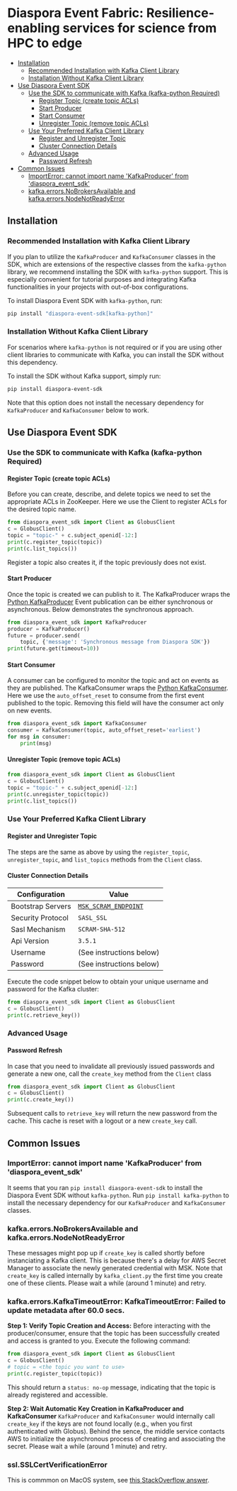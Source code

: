 <h1>Diaspora Event Fabric: Resilience-enabling services for science from HPC to edge</h1>

- [Installation](#installation)
   * [Recommended Installation with Kafka Client Library](#recommended-installation-with-kafka-client-library)
   * [Installation Without Kafka Client Library](#installation-without-kafka-client-library)
- [Use Diaspora Event SDK](#use-diaspora-event-sdk)
   * [Use the SDK to communicate with Kafka (kafka-python Required)](#use-the-sdk-to-communicate-with-kafka-kafka-python-required)
      + [Register Topic (create topic ACLs)](#register-topic-create-topic-acls)
      + [Start Producer](#start-producer)
      + [Start Consumer](#start-consumer)
      + [Unregister Topic (remove topic ACLs)](#unregister-topic-remove-topic-acls)
   * [Use Your Preferred Kafka Client Library](#use-your-preferred-kafka-client-library)
      + [Register and Unregister Topic](#register-and-unregister-topic)
      + [Cluster Connection Details](#cluster-connection-details)
   * [Advanced Usage](#advanced-usage)
      + [Password Refresh](#password-refresh)
- [Common Issues](#common-issues)
   * [ImportError: cannot import name 'KafkaProducer' from 'diaspora_event_sdk'](#importerror-cannot-import-name-kafkaproducer-from-diaspora_event_sdk)
   * [kafka.errors.NoBrokersAvailable and kafka.errors.NodeNotReadyError](#kafkaerrorsnobrokersavailable-and-kafkaerrorsnodenotreadyerror)


## Installation
### Recommended Installation with Kafka Client Library
If you plan to utilize the `KafkaProducer` and `KafkaConsumer` classes in the SDK, which are extensions of the respective classes from the `kafka-python` library, we recommend installing the SDK with `kafka-python` support. This is especially convenient for tutorial purposes and integrating Kafka functionalities in your projects with out-of-box configurations.

To install Diaspora Event SDK with `kafka-python`, run:
```bash
pip install "diaspora-event-sdk[kafka-python]"
```

### Installation Without Kafka Client Library
For scenarios where `kafka-python` is not required or if you are using other client libraries to communicate with Kafka, you can install the SDK without this dependency.

To install the SDK without Kafka support, simply run:
```bash
pip install diaspora-event-sdk
```
Note that this option does not install the necessary dependency for `KafkaProducer` and `KafkaConsumer` below to work.

## Use Diaspora Event SDK
### Use the SDK to communicate with Kafka (kafka-python Required)

#### Register Topic (create topic ACLs)

Before you can create, describe, and delete topics we need to set the appropriate ACLs in ZooKeeper. Here we use the Client to register ACLs for the desired topic name.

```python
from diaspora_event_sdk import Client as GlobusClient
c = GlobusClient()
topic = "topic-" + c.subject_openid[-12:]
print(c.register_topic(topic))
print(c.list_topics())
```
Register a topic also creates it, if the topic previously does not exist.

#### Start Producer

Once the topic is created we can publish to it. The KafkaProducer wraps the [Python KafkaProducer](https://kafka-python.readthedocs.io/en/master/apidoc/KafkaProducer.html) Event publication can be either synchronous or asynchronous. Below demonstrates the synchronous approach. 

```python
from diaspora_event_sdk import KafkaProducer
producer = KafkaProducer()
future = producer.send(
    topic, {'message': 'Synchronous message from Diaspora SDK'})
print(future.get(timeout=10))
```

#### Start Consumer

A consumer can be configured to monitor the topic and act on events as they are published. The KafkaConsumer wraps the [Python KafkaConsumer](https://kafka-python.readthedocs.io/en/master/apidoc/KafkaConsumer.html). Here we use the `auto_offset_reset` to consume from the first event published to the topic. Removing this field will have the consumer act only on new events.

```python
from diaspora_event_sdk import KafkaConsumer
consumer = KafkaConsumer(topic, auto_offset_reset='earliest')
for msg in consumer:
    print(msg)
```

#### Unregister Topic (remove topic ACLs)
```python
from diaspora_event_sdk import Client as GlobusClient
c = GlobusClient()
topic = "topic-" + c.subject_openid[-12:]
print(c.unregister_topic(topic))
print(c.list_topics())
```

### Use Your Preferred Kafka Client Library

#### Register and Unregister Topic
The steps are the same as above by using the `register_topic`, `unregister_topic`, and `list_topics` methods from the `Client` class.

#### Cluster Connection Details
| Configuration     | Value                                                               |
| ----------------- | ------------------------------------------------------------------- |
| Bootstrap Servers | [`MSK_SCRAM_ENDPOINT`](/diaspora_event_sdk/sdk/_environments.py#L6) |
| Security Protocol | `SASL_SSL`                                                          |
| Sasl Mechanism    | `SCRAM-SHA-512`                                                     |
| Api Version       | `3.5.1`                                                             |
| Username          | (See instructions below)                                            |
| Password          | (See instructions below)                                            |

Execute the code snippet below to obtain your unique username and password for the Kafka cluster:
```python
from diaspora_event_sdk import Client as GlobusClient
c = GlobusClient()
print(c.retrieve_key())
```

### Advanced Usage

#### Password Refresh
In case that you need to invalidate all previously issued passwords and generate a new one, call the `create_key` method from the `Client` class
```python
from diaspora_event_sdk import Client as GlobusClient
c = GlobusClient()
print(c.create_key())
```
Subsequent calls to `retrieve_key` will return the new password from the cache. This cache is reset with a logout or a new `create_key` call.

## Common Issues

### ImportError: cannot import name 'KafkaProducer' from 'diaspora_event_sdk'

It seems that you ran `pip install diaspora-event-sdk` to install the Diaspora Event SDK without `kafka-python`. Run `pip install kafka-python` to install the necessary dependency for our `KafkaProducer` and `KafkaConsumer` classes.

### kafka.errors.NoBrokersAvailable and kafka.errors.NodeNotReadyError
These messages might pop up if `create_key` is called shortly before instanciating a Kafka client. This is because there's a delay for AWS Secret Manager to associate the newly generated credential with MSK. Note that `create_key` is called internally by `kafka_client.py` the first time you create one of these clients. Please wait a while (around 1 minute) and retry.

### kafka.errors.KafkaTimeoutError: KafkaTimeoutError: Failed to update metadata after 60.0 secs.
**Step 1: Verify Topic Creation and Access:**
Before interacting with the producer/consumer, ensure that the topic has been successfully created and access is granted to you. Execute the following command:

```python
from diaspora_event_sdk import Client as GlobusClient
c = GlobusClient()
# topic = <the topic you want to use>
print(c.register_topic(topic)) 
```
This should return a `status: no-op` message, indicating that the topic is already registered and accessible.

**Step 2: Wait Automatic Key Creation in KafkaProducer and KafkaConsumer**
`KafkaProducer` and `KafkaConsumer` would internally call `create_key` if the keys are not found locally (e.g., when you first authenticated with Globus). Behind the sence, the middle service contacts AWS to initialize the asynchronous process of creating and associating the secret. Please wait a while (around 1 minute) and retry.

### ssl.SSLCertVerificationError
This is commmon on MacOS system, see [this StackOverflow answer](https://stackoverflow.com/a/53310545).